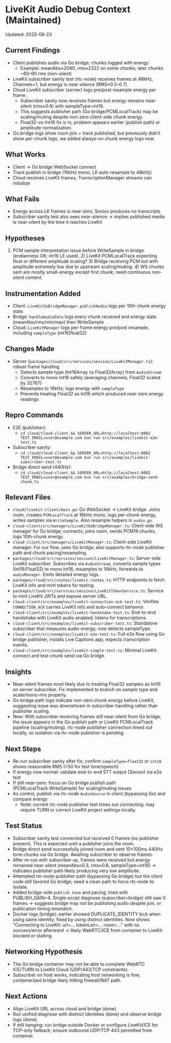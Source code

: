 # LiveKit Audio Debug Context (Maintained)

Updated: 2025-08-23

## Current Findings
- Client publishes audio via Go bridge; chunks logged with energy:
  - Example: meanAbs≈2040, rms≈2322 on some chunks; later chunks ~60–90 rms (non-silent)
- LiveKit subscriber sanity test (rtc-node) receives frames at 48kHz, Channels=1, but energy is near-silence (RMS≈0.5–0.7)
- Cloud LiveKit subscriber (server) logs pre/post resample energy per frame:
  - Subscriber sanity now receives frames but energy remains near-silent (rms≈0.6) with sampleType=int16.
  - This suggests publisher path (Go bridge/PCMLocalTrack) may be scaling/muting despite non-zero client-side chunk energy.
  - Float32-vs-Int16 fix is in; problem appears earlier (publish path) or amplitude normalization.
- Go bridge logs show room join + track published, but previously didn’t show per-chunk logs; we added always-on chunk energy logs now.

## What Works
- Client → Go bridge WebSocket connect
- Track publish in bridge (16kHz mono, LK auto-resample to 48kHz)
- Cloud receives LiveKit frames; TranscriptionManager streams can initialize

## What Fails
- Energy across LK frames is near-zero; Soniox produces no transcripts
- Subscriber sanity test also sees near-silence → implies published media is near-silent by the time it reaches LiveKit

## Hypotheses
1) PCM sample interpretation issue before WriteSample in bridge (endianness OK; int16 LE used). 2) LiveKit PCMLocalTrack expecting float or different amplitude scaling? 3) Bridge receiving PCM but with amplitude extremely low due to upstream scaling/muting. 4) WS chunks sent are mostly small-energy except first chunk; need continuous non-silent content.

## Instrumentation Added
- Client: `LiveKitGoBridgeManager.publishAudio` logs per 10th chunk energy stats
- Bridge: `handleAudioData` logs every chunk received and energy stats (meanAbs/rms/min/max) then WriteSample
- Cloud: `LiveKitManager` logs per-frame energy pre/post resample, including `sampleType` (int16|float32)

## Changes Made
- Server (`packages/cloud/src/services/session/LiveKitManager.ts`): robust frame handling
  - Detects sample type (Int16Array vs Float32Array) from `AudioStream`
  - Converts to mono Int16 safely (averaging channels; Float32 scaled by 32767)
  - Resamples to 16kHz; logs energy with `sampleType`
  - Prevents treating Float32 as Int16 which produced near-zero energy readings

## Repro Commands
- E2E (publisher):
  - `cd cloud/cloud-client && SERVER_URL=http://localhost:8002 TEST_EMAIL=user@example.com bun run src/examples/livekit-e2e-test.ts`
- Subscriber sanity:
  - `cd cloud/cloud-client && SERVER_URL=http://localhost:8002 TEST_EMAIL=user@example.com bun run src/examples/livekit-subscriber-test.ts`
- Bridge direct send (440Hz):
  - `cd cloud/cloud-client && SERVER_URL=http://localhost:8002 TEST_EMAIL=user@example.com bun run src/examples/bridge-send-chunk.ts`

## Relevant Files
- `cloud/livekit-client/main.go`: Go WebSocket → LiveKit bridge. Joins room, creates `PCMLocalTrack` at 16kHz mono, logs per-chunk energy, writes samples via `WriteSample`. Also resample helpers in `audio.go`.
- `cloud-client/src/managers/LiveKitGoBridgeManager.ts`: Client-side WS manager for Go bridge; connects, joins room, sends PCM16 chunks, logs 10th-chunk energy.
- `cloud-client/src/managers/LiveKitManager.ts`: Client-side LiveKit manager. For our flow, uses Go bridge; also supports rtc-node publisher path and chunk pacing/resampling.
- `packages/cloud/src/services/session/LiveKitManager.ts`: Server-side LiveKit subscriber. Subscribes via `AudioStream`, converts sample types (Int16/Float32) to mono Int16, resamples to 16kHz, forwards to `audioManager`. Emits detailed energy logs.
- `packages/cloud/src/routes/livekit.routes.ts`: HTTP endpoints to fetch LiveKit info and mint tokens for testing.
- `packages/cloud/src/services/session/LiveKitTokenService.ts`: Service to mint LiveKit JWTs and expose server URL.
- `cloud-client/src/examples/livekit-connection-ack-test.ts`: Verifies `CONNECTION_ACK` carries LiveKit info and auto-connect behavior.
- `cloud-client/src/examples/livekit-handshake-test.ts`: End-to-end handshake with LiveKit audio enabled; listens for transcriptions.
- `cloud-client/src/examples/livekit-subscriber-test.ts`: Standalone subscriber that measures audio energy; now detects sampleType.
- `cloud-client/src/examples/livekit-e2e-test.ts`: Full e2e flow using Go bridge publisher, installs Live Captions app, expects transcription events.
- `cloud-client/src/examples/livekit-simple-test.ts`: Minimal LiveKit connect and test-chunk send via Go bridge.

## Insights
- Near-silent frames most likely due to treating Float32 samples as Int16 on server subscriber. Fix implemented to branch on sample type and scale/mono-mix properly.
- Go bridge path logs indicate non-zero chunk energy before LiveKit, suggesting issue was downstream in subscriber handling rather than publisher scaling.
- New: With subscriber receiving frames still near-silent from Go bridge, the issue appears in the Go publish path or LiveKit PCMLocalTrack pipeline (scaling/muting). rtc-node publisher connection timed out locally, so isolation via rtc-node publisher is pending.

## Next Steps
- Re-run subscriber sanity after fix; confirm `sampleType=float32` or `int16` shows reasonable RMS (>50 for test tone/speech)
- If energy now normal: validate end-to-end STT output (Soniox) via e2e test
- If still near-zero: focus on Go bridge publish path (PCMLocalTrack.WriteSample) for scaling/muting issues
- As control, publish via rtc-node `AudioSource` in client (bypassing Go) and compare energy
  - Note: current rtc-node publisher test times out connecting; may require TURN or correct LiveKit project settings locally.

## Test Status
- Subscriber sanity test connected but received 0 frames (no publisher present). This is expected until a publisher joins the room.
- Bridge direct send successfully joined room and sent 10×100ms 440Hz tone chunks via Go bridge. Awaiting subscriber to observe frames.
- After re-run with subscriber up, frames were received but energy remained near-silent (meanAbs≈0.3, rms≈0.6, sampleType=int16) → indicates publisher path likely producing very low amplitude.
- Attempted rtc-node publisher path (bypassing Go bridge) but the client code still favored Go bridge; need a clean path to force rtc-node to isolate.
- Added bridge-side `publish_tone` and pacing; tried with PUBLISH_GAIN=4. Single-script diagnose (subscriber+bridge) still saw 0 frames → suggests bridge may not be publishing audio despite join, or publication timing mismatch.
- Docker logs (bridge): earlier showed DUPLICATE_IDENTITY kick when using same identity; fixed by using distinct identities. Now shows "Connecting to LiveKit: url=… tokenLen=… room=…" with no success/error afterward → likely WebRTC/ICE from container to LiveKit blocked or stalling.

## Networking Hypothesis
- The Go bridge container may not be able to complete WebRTC ICE/TURN to LiveKit Cloud (UDP/443/TCP constraints).
- Subscriber on host works, indicating host networking is fine; containerized bridge likely hitting firewall/NAT path.

## Next Actions
- Align LiveKit URL across cloud and bridge (done).
- Run unified diagnose with distinct identities (done) and observe bridge logs (done).
- If still hanging: run bridge outside Docker or configure LiveKit/ICE for TCP-only fallback; ensure outbound UDP/TCP 443 permitted from container.
